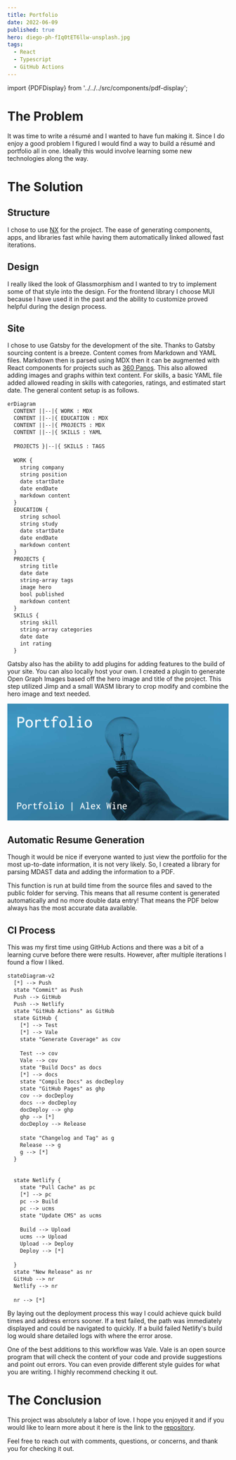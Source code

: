```yaml
---
title: Portfolio
date: 2022-06-09
published: true
hero: diego-ph-fIq0tET6llw-unsplash.jpg
tags:
  - React
  - Typescript
  - GitHub Actions
---
```


import {PDFDisplay} from '../../../src/components/pdf-display';

# The Problem

It was time to write a résumé and I wanted to have fun making it. Since I do enjoy a good problem I figured I would find a way to build a résumé and portfolio all in one. Ideally this would involve learning some new technologies along the way.


# The Solution

## Structure

I chose to use [NX](https://nx.dev/) for the project. The ease of generating components, apps, and libraries fast while having them automatically linked allowed fast iterations.

## Design

I really liked the look of Glassmorphism and I wanted to try to implement some of that style into the design. For the frontend library I choose MUI because I have used it in the past and the ability to customize proved helpful during the design process.



## Site

I chose to use Gatsby for the development of the site. Thanks to Gatsby sourcing content is a breeze. Content comes from Markdown and YAML files. Markdown then is parsed using MDX then it can be augmented with React components for projects such as [360 Panos](/projects/360-panos). This also allowed adding images and graphs within text content. For skills, a basic YAML file added allowed reading in skills with categories, ratings, and estimated start date. The general content setup is as follows.


```mermaid
erDiagram
  CONTENT ||--|{ WORK : MDX
  CONTENT ||--|{ EDUCATION : MDX
  CONTENT ||--|{ PROJECTS : MDX
  CONTENT ||--|{ SKILLS : YAML

  PROJECTS }|--|{ SKILLS : TAGS

  WORK {
    string company
    string position
    date startDate
    date endDate
    markdown content
  }
  EDUCATION {
    string school
    string study
    date startDate
    date endDate
    markdown content
  }  
  PROJECTS {
    string title
    date date
    string-array tags
    image hero
    bool published
    markdown content
  }
  SKILLS {
    string skill
    string-array categories
    date date
    int rating
  }

```

Gatsby also has the ability to add plugins for adding features to the build of your site. You can also locally host your own. I created a plugin to generate Open Graph Images based off the hero image and title of the project. This step utilized Jimp and a small WASM library to crop modify and combine the hero image and text needed. 

![Twitter Card](twitter-card.jpg)

## Automatic Resume Generation

Though it would be nice if everyone wanted to just view the portfolio for the most up-to-date information, it is not very likely. So, I created a library for parsing MDAST data and adding the information to a PDF.

This function is run at build time from the source files and saved to the public folder for serving. This means that all resume content is generated automatically and no more double data entry! That means the PDF below always has the most accurate data available.
<!-- Using Markdown data resume content is automatically parsed and saved for display. -->

<PDFDisplay />


## CI Process

This was my first time using GitHub Actions and there was a bit of a learning curve before there were results. However, after multiple iterations I found a flow I liked.

```mermaid
stateDiagram-v2
  [*] --> Push
  state "Commit" as Push
  Push --> GitHub
  Push --> Netlify
  state "GitHub Actions" as GitHub
  state GitHub {
    [*] --> Test
    [*] --> Vale
    state "Generate Coverage" as cov

    Test --> cov
    Vale --> cov
    state "Build Docs" as docs
    [*] --> docs
    state "Compile Docs" as docDeploy
    state "GitHub Pages" as ghp
    cov --> docDeploy
    docs --> docDeploy
    docDeploy --> ghp
    ghp --> [*]
    docDeploy --> Release
    
    state "Changelog and Tag" as g
    Release --> g
    g --> [*]
  }

  
  state Netlify {
    state "Pull Cache" as pc
    [*] --> pc
    pc --> Build
    pc --> ucms
    state "Update CMS" as ucms
    
    Build --> Upload
    ucms --> Upload
    Upload --> Deploy 
    Deploy --> [*]

  }
  state "New Release" as nr
  GitHub --> nr
  Netlify --> nr

  nr --> [*]

```

By laying out the deployment process this way I could achieve quick build times and address errors sooner. If a test failed, the path was immediately displayed and could be navigated to quickly. If a build failed Netlify's build log would share detailed logs with where the error arose. 

One of the best additions to this workflow was Vale. Vale is an open source program that will check the content of your code and provide suggestions and point out errors. You can even provide different style guides for what you are writing. I highly recommend checking it out.


# The Conclusion

This project was absolutely a labor of love. I hope you enjoyed it and if you would like to learn more about it here is the link to the [repository](https://github.com/alexwine36/Portfolio).

Feel free to reach out with comments, questions, or concerns, and thank you for checking it out.

